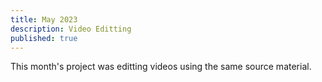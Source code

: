 ```yaml
---
title: May 2023
description: Video Editting
published: true
---
```



This month's project was editting videos using the same source material.